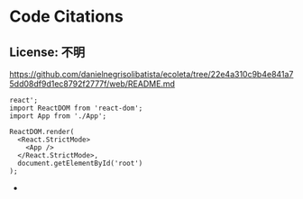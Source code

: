 # Code Citations

## License: 不明
https://github.com/danielnegrisolibatista/ecoleta/tree/22e4a310c9b4e841a75dd08df9d1ec8792f2777f/web/README.md

```
react';
import ReactDOM from 'react-dom';
import App from './App';

ReactDOM.render(
  <React.StrictMode>
    <App />
  </React.StrictMode>,
  document.getElementById('root')
);
```

-
```

